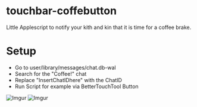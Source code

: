 # touchbar-coffebutton
Little Applescript to notify your kith and kin that it is time for a coffee brake.

# Setup
- Go to user/library/messages/chat.db-wal
- Search for the "Coffee!" chat
- Replace "InsertChatIDhere" with the ChatID
- Run Script for example via BetterTouchTool Button

![Imgur](https://i.imgur.com/UGa8VBV.png)
![Imgur](https://i.imgur.com/56tqIwQ.png)
